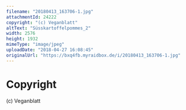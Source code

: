 ```yaml
---
filename: "20180413_163706-1.jpg"
attachmentId: 24222
copyright: "(c) Veganblatt"
altText: "Süsskartoffelpommes_2"
width: 2576
height: 1932
mimeType: "image/jpeg"
uploadDate: "2018-04-27 16:08:45"
originalUrl: "https://bxq4fb.myraidbox.de/i/20180413_163706-1.jpg"
---
```


# Copyright

(c) Veganblatt

